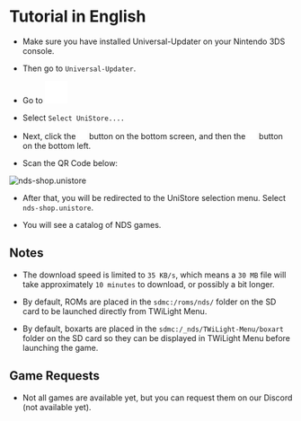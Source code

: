 # Tutorial in English

- Make sure you have installed Universal-Updater on your Nintendo 3DS console.

- Then go to `Universal-Updater`.

- Go to ![Réglages](https://github.com/Universal-Team/Universal-Updater/raw/master/assets/gfx/sprites/settings.png)

- Select `Select UniStore....`

- Next, click the ![Ajout](https://github.com/Universal-Team/Universal-Updater/raw/master/assets/gfx/sprites/add.png)  button on the bottom screen, and then the ![QR Code](https://github.com/Universal-Team/Universal-Updater/raw/master/assets/gfx/sprites/qr_code.png)  button on the bottom left.

- Scan the QR Code below:

![nds-shop.unistore](https://github.com/TheRinzler65/NDS-Shop/raw/main/qrcode-nds-shop.unistore.png)

- After that, you will be redirected to the UniStore selection menu. Select `nds-shop.unistore`.

- You will see a catalog of NDS games.


## Notes

- The download speed is limited to `35 KB/s`, which means a `30 MB` file will take approximately `10 minutes` to download, or possibly a bit longer.

- By default, ROMs are placed in the `sdmc:/roms/nds/` folder on the SD card to be launched directly from TWiLight Menu.

- By default, boxarts are placed in the `sdmc:/_nds/TWiLight-Menu/boxart` folder on the SD card so they can be displayed in TWiLight Menu before launching the game.


## Game Requests

- Not all games are available yet, but you can request them on our Discord (not available yet).